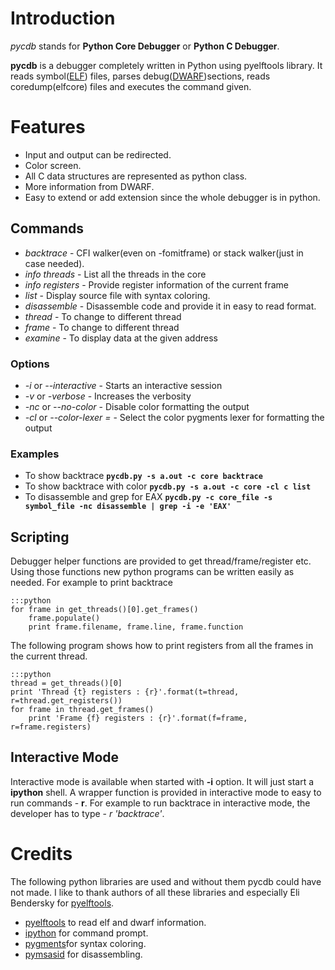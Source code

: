 # Introduction
*pycdb* stands for **Python Core Debugger** or **Python C Debugger**.

**pycdb** is a debugger completely written in Python using pyelftools library. It reads symbol([ELF](http://en.wikipedia.org/wiki/Executable_and_Linkable_Format)) files, parses debug([DWARF](http://en.wikipedia.org/wiki/DWARF))sections, reads coredump(elfcore) files and executes the command given. 

# Features
* Input and output can be redirected.
* Color screen.
* All C data structures are represented as python class.
* More information from DWARF.
* Easy to extend or add extension since the whole debugger is in python.

## Commands

* *backtrace* - CFI walker(even on -fomitframe) or stack walker(just in case needed).
* *info threads* - List all the threads in the core
* *info registers* - Provide register information of the current frame
* *list* - Display source file with syntax coloring.
* *disassemble* - Disassemble code and provide it in easy to read format.
* *thread <thread number>* - To change to different thread
* *frame <frame number>* - To change to different thread
* *examine <addr>* - To display data at the given address

### Options
* *-i* or *--interactive* - Starts an interactive session
* *-v* or *-verbose* - Increases the verbosity
* *-nc* or *--no-color* - Disable color formatting the output
* *-cl <lexer>* or *--color-lexer = <lexer>* - Select the color pygments lexer for formatting the output

### Examples

* To show backtrace **`pycdb.py -s a.out -c core backtrace`**
* To show backtrace with color **`pycdb.py -s a.out -c core -cl c list`**
* To disassemble and grep for EAX **`pycdb.py -c core_file -s symbol_file -nc disassemble | grep -i -e 'EAX'`**

## Scripting
Debugger helper functions are provided to get thread/frame/register etc. Using those functions new python programs can be written easily as needed. For example to print backtrace

    :::python
    for frame in get_threads()[0].get_frames()
        frame.populate()
        print frame.filename, frame.line, frame.function

The following program shows how to print registers from all the frames in the current thread.

    :::python
    thread = get_threads()[0]
    print 'Thread {t} registers : {r}'.format(t=thread, r=thread.get_registers())
    for frame in thread.get_frames()
        print 'Frame {f} registers : {r}'.format(f=frame, r=frame.registers)


## Interactive Mode
Interactive mode is available when started with **-i** option. It will just start a **ipython** shell. A wrapper function is provided in interactive mode to easy to run commands - **r**. For example to run backtrace in interactive mode, the developer has to type - *r 'backtrace'*.


# Credits
The following python libraries are used and without them pycdb could have not made. I like to thank authors of all these libraries and especially Eli Bendersky for [pyelftools](https://bitbucket.org/eliben/pyelftools).

* [pyelftools](https://bitbucket.org/samueldotj/pyelftools) to read elf and dwarf information.
* [ipython](http://ipython.org/) for command prompt.
* [pygments](http://pygments.org/)for syntax coloring.
* [pymsasid](http://code.google.com/p/pymsasid/) for disassembling.

